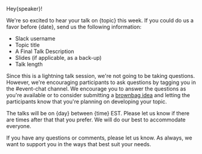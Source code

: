 Hey{speaker}!

We're so excited to hear your talk on {topic} this week. If you could do us a favor before {date}, send us the following information:

- Slack username
- Topic title
- A Final Talk Description
- Slides (if applicable, as a back-up)
- Talk length

Since this is a lightning talk session, we're not going to be taking questions. However, we're encouraging participants to ask questions by tagging you in the #event-chat channel. We encourage you to answer the questions as you're available or to consider submitting a [brownbag idea](https://virtualcoffee.io/brownbag-idea/) and letting the participants know that you're planning on developing your topic.

The talks will be on {day} between {time} EST. Please let us know if there are times after that that you prefer. We will do our best to accommodate everyone.

If you have any questions or comments, please let us know. As always, we want to support you in the ways that best suit your needs.
